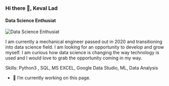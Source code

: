 ### Hi there 👋, Keval Lad
#### Data Science Enthusiat
![Data Science Enthusiat](https://media-exp1.licdn.com/dms/image/C4E16AQHrhfEsL4214Q/profile-displaybackgroundimage-shrink_350_1400/0/1612070240068?e=1634169600&v=beta&t=69YVHeHP-ccORlvjqKGbz1BnoYMd_3hXYGkuJzG_0BI)

I am currently a mechanical engineer passed out in 2020 and transitioning into data science field. I am looking for an opportunity to develop and grow myself. I am curious how data science is changing the way technology is used and I would love to grab the opportunity coming in my way.

Skills: Python3 , SQL, MS EXCEL, Google Data Studio, ML, Data Analysis

- 🔭 I’m currently working on this page. 
